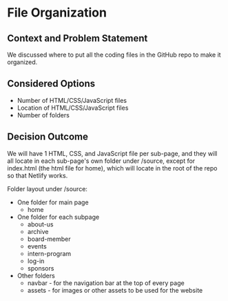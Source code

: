 # File Organization

## Context and Problem Statement

We discussed where to put all the coding files in the GitHub repo to make it organized.

## Considered Options

* Number of HTML/CSS/JavaScript files
* Location of HTML/CSS/JavaScript files
* Number of folders

## Decision Outcome

We will have 1 HTML, CSS, and JavaScript file per sub-page, and they will all locate in each sub-page's own folder under /source, except for index.html (the html file for home), which will locate in the root of the repo so that Netlify works.

Folder layout under /source:
* One folder for main page
  * home
* One folder for each subpage
  * about-us
  * archive
  * board-member
  * events
  * intern-program
  * log-in
  * sponsors
* Other folders
  * navbar - for the navigation bar at the top of every page
  * assets - for images or other assets to be used for the website
